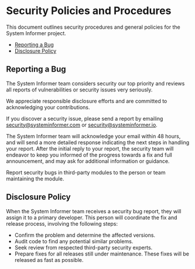 # Security Policies and Procedures

This document outlines security procedures and general policies for the System
Informer project.

  * [Reporting a Bug](#reporting-a-bug)
  * [Disclosure Policy](#disclosure-policy)

## Reporting a Bug

The System Informer team considers security our top priority and reviews all
reports of vulnerabilities or security issues very seriously.

We appreciate responsible disclosure efforts and are committed to acknowledging
your contributions.

If you discover a security issue, please send a report by emailing
security@systeminformer.com or security@systeminformer.io.

The System Informer team will acknowledge your email within 48 hours, and will
send a more detailed response indicating the next steps in handling your report.
After the initial reply to your report, the security team will endeavor to keep
you informed of the progress towards a fix and full announcement, and may ask
for additional information or guidance.

Report security bugs in third-party modules to the person or team maintaining
the module.

## Disclosure Policy

When the System Informer team receives a security bug report, they will assign
it to a primary developer. This person will coordinate the fix and release
process, involving the following steps:

  * Confirm the problem and determine the affected versions.
  * Audit code to find any potential similar problems.
  * Seek review from respected third-party security experts.
  * Prepare fixes for all releases still under maintenance. These fixes will be
    released as fast as possible.
